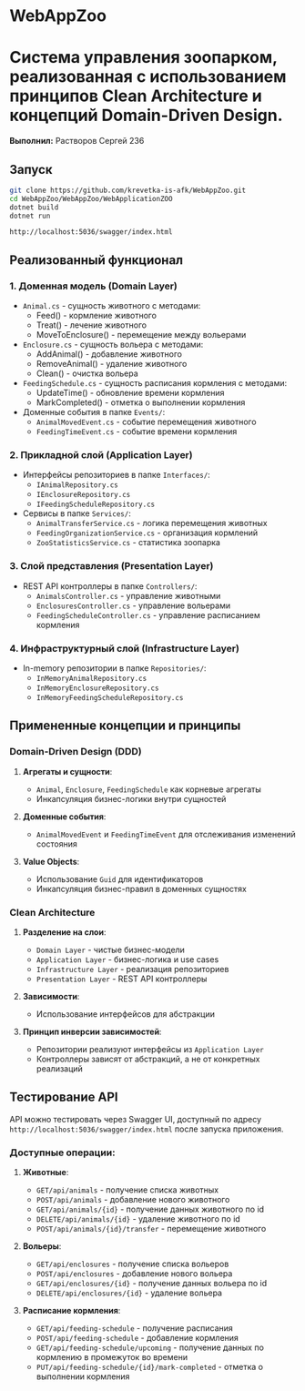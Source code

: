# WebAppZoo
# Система управления зоопарком, реализованная с использованием принципов Clean Architecture и концепций Domain-Driven Design.
**Выполнил:** Растворов Сергей 236
## Запуск
```bash
git clone https://github.com/krevetka-is-afk/WebAppZoo.git
cd WebAppZoo/WebAppZoo/WebApplicationZOO
dotnet build
dotnet run
```
`http://localhost:5036/swagger/index.html`

## Реализованный функционал

### 1. Доменная модель (Domain Layer)
- `Animal.cs` - сущность животного с методами:
    - Feed() - кормление животного
    - Treat() - лечение животного
    - MoveToEnclosure() - перемещение между вольерами
- `Enclosure.cs` - сущность вольера с методами:
    - AddAnimal() - добавление животного
    - RemoveAnimal() - удаление животного
    - Clean() - очистка вольера
- `FeedingSchedule.cs` - сущность расписания кормления с методами:
    - UpdateTime() - обновление времени кормления
    - MarkCompleted() - отметка о выполнении кормления
- Доменные события в папке `Events/`:
    - `AnimalMovedEvent.cs` - событие перемещения животного
    - `FeedingTimeEvent.cs` - событие времени кормления

### 2. Прикладной слой (Application Layer)
- Интерфейсы репозиториев в папке `Interfaces/`:
    - `IAnimalRepository.cs`
    - `IEnclosureRepository.cs`
    - `IFeedingScheduleRepository.cs`
- Сервисы в папке `Services/`:
    - `AnimalTransferService.cs` - логика перемещения животных
    - `FeedingOrganizationService.cs` - организация кормлений
    - `ZooStatisticsService.cs` - статистика зоопарка

### 3. Слой представления (Presentation Layer)
- REST API контроллеры в папке `Controllers/`:
    - `AnimalsController.cs` - управление животными
    - `EnclosuresController.cs` - управление вольерами
    - `FeedingScheduleController.cs` - управление расписанием кормления

### 4. Инфраструктурный слой (Infrastructure Layer)
- In-memory репозитории в папке `Repositories/`:
    - `InMemoryAnimalRepository.cs`
    - `InMemoryEnclosureRepository.cs`
    - `InMemoryFeedingScheduleRepository.cs`

## Примененные концепции и принципы

### Domain-Driven Design (DDD)
1. **Агрегаты и сущности**:
    - `Animal`, `Enclosure`, `FeedingSchedule` как корневые агрегаты
    - Инкапсуляция бизнес-логики внутри сущностей

2. **Доменные события**:
    - `AnimalMovedEvent` и `FeedingTimeEvent` для отслеживания изменений состояния

3. **Value Objects**:
    - Использование `Guid` для идентификаторов
    - Инкапсуляция бизнес-правил в доменных сущностях

### Clean Architecture
1. **Разделение на слои**:
    - `Domain Layer` - чистые бизнес-модели
    - `Application Layer` - бизнес-логика и use cases
    - `Infrastructure Layer` - реализация репозиториев
    - `Presentation Layer` - REST API контроллеры

2. **Зависимости**:
    - Использование интерфейсов для абстракции

3. **Принцип инверсии зависимостей**:
    - Репозитории реализуют интерфейсы из `Application Layer`
    - Контроллеры зависят от абстракций, а не от конкретных реализаций

## Тестирование API

API можно тестировать через Swagger UI, доступный по адресу `http://localhost:5036/swagger/index.html` после запуска приложения.

### Доступные операции:
1. **Животные**:
    - `GET/api/animals` - получение списка животных
    - `POST/api/animals` - добавление нового животного
    - `GET/api/animals/{id}` - получение данных животного по id
    - `DELETE/api/animals/{id}` - удаление животного по id
    - `POST/api/animals/{id}/transfer` - перемещение животного

2. **Вольеры**:
    - `GET/api/enclosures` - получение списка вольеров
    - `POST/api/enclosures` - добавление нового вольера
    - `GET/api/enclosures/{id}` - получение данных вольера по id
    - `DELETE/api/enclosures/{id}` - удаление вольера

3. **Расписание кормления**:
    - `GET/api/feeding-schedule` - получение расписания
    - `POST/api/feeding-schedule` - добавление кормления
    - `GET/api/feeding-schedule/upcoming` - получение данных по кормлению в промежуток во времени
    - `PUT/api/feeding-schedule/{id}/mark-completed` - отметка о выполнении кормления 
